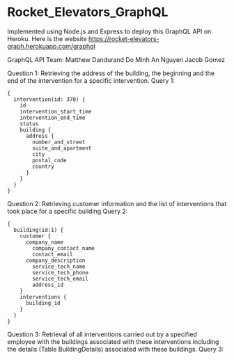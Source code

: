 # Rocket_Elevators_GraphQL

Implemented using Node.js and Express to deploy this GraphQL API on Heroku. Here is the website https://rocket-elevators-graph.herokuapp.com/graphql

GraphQL API Team:
Matthew Dandurand
Do Minh An Nguyen
Jacob Gomez

Question 1:
Retrieving the address of the building, the beginning and the end of the intervention for a specific intervention.
Query 1:

```
{
  intervention(id: 370) {
    id
    intervention_start_time
    intervention_end_time
    status
    building {
      address {
        number_and_street
        suite_and_apartment
        city
        postal_code
        country
      }
    }
  }
}
```

Question 2:
Retrieving customer information and the list of interventions that took place for a specific building
Query 2:

```
{
  building(id:1) {
    customer {
      company_name
    	company_contact_name
   	 	contact_email
      company_description
    	service_tech_name
    	service_tech_phone
    	service_tech_email
    	address_id
    }
    interventions {
      building_id
    }
  }
}

```

Question 3:
Retrieval of all interventions carried out by a specified employee with the buildings associated with these interventions including the details (Table BuildingDetails) associated with these buildings.
Query 3:

```

```
